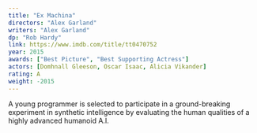 ```yaml
---
title: "Ex Machina"
directors: "Alex Garland"
writers: "Alex Garland"
dp: "Rob Hardy"
link: https://www.imdb.com/title/tt0470752
year: 2015
awards: ["Best Picture", "Best Supporting Actress"]
actors: [Domhnall Gleeson, Oscar Isaac, Alicia Vikander]
rating: A
weight: -2015
---
```

A young programmer is selected to participate in a ground-breaking experiment in synthetic intelligence by evaluating the human qualities of a highly advanced humanoid A.I. 